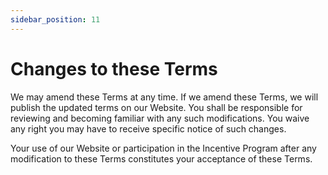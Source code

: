 ```yaml
---
sidebar_position: 11
---
```


# Changes to these Terms

We may amend these Terms at any time. If we amend these Terms, we will publish the updated terms on our Website. You shall be responsible for reviewing and becoming familiar with any such modifications. You waive any right you may have to receive specific notice of such changes.

Your use of our Website or participation in the Incentive Program after any modification to these Terms constitutes your acceptance of these Terms.


